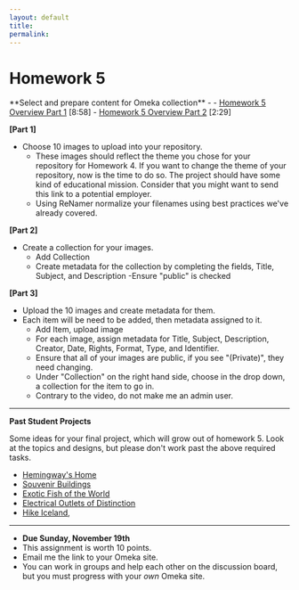 ```yaml
---
layout: default
title: 
permalink:
---
```


<h1> Homework 5</h1> **Select and prepare content for Omeka collection**
- <a href="" target="_blank"></a>
- <a href="https://youtu.be/5k2kmNSv7q8" target="_blank">Homework 5 Overview Part 1</a> [8:58]
- <a href="https://youtu.be/HeC8kxfFvK8" target="_blank">Homework 5 Overview Part 2</a> [2:29]


**[Part 1]**
- Choose 10 images to upload into your repository.
	- These images should reflect the theme you chose for your repository for Homework 4. If you want to change the theme of your repository, now is the time to do so. The project should have some kind of educational mission.  Consider that you might want to send this link to a potential employer.
	- Using ReNamer normalize your filenames using best practices we've already covered.

**[Part 2]**
- Create a collection for your images.
  - Add Collection
  - Create metadata for the collection by completing the fields, Title, Subject, and Description
  -Ensure "public" is checked 

**[Part 3]**

- Upload the 10 images and create metadata for them. 
- Each item will be need to be added, then metadata assigned to it.
  - Add Item, upload image
  - For each image, assign metadata for Title, Subject, Description, Creator, Date, Rights, Format, Type, and Identifier. 
  - Ensure that all of your images are public, if you see &quot;(Private)&quot;, they need changing.
  - Under "Collection" on the right hand side, choose in the drop down, a collection for the item to go in.
  - Contrary to the video, do not make me an admin user.
  
---------------

**Past Student Projects**

  Some ideas for your final project, which will grow out of homework 5. Look at the topics and designs, but please don't work past the above required tasks.
- <a href="http://hemingwayatkeywest.omeka.net/" target="_blank">Hemingway's Home</a>
- <a href="http://souvenirbuildings.omeka.net" target="_blank">Souvenir Buildings</a>
- <a href="http://exoticfish.omeka.net/" target="_blank">Exotic Fish of the World</a>
- <a href="https://outlets.omeka.net/" target="_blank">Electrical Outlets of Distinction</a>
- <a href="https://hikeiceland.omeka.net/" target="_blank">Hike Iceland</a>, 


----------------

- **Due Sunday, November 19th** 
- This assignment is worth 10 points. 
- Email me the link to your Omeka site. 
- You can work in groups and help each other on the discussion board, but you must progress with your *own* Omeka site.


